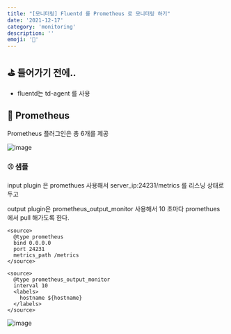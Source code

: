 ```yaml
---
title: "[모니터링] Fluentd 를 Prometheus 로 모니터링 하기"
date: '2021-12-17'
category: 'monitoring'
description: ''
emoji: '🔡'
---
```


## ⛳ 들어가기 전에..
- fluentd는 td-agent 를 사용 

## 📌 Prometheus

Prometheus 플러그인은 총 6개를 제공

![image](https://user-images.githubusercontent.com/55419159/146501113-4abb8f72-23bd-4614-a4f0-57c0a45009a7.png)

### ⚾ 샘플

input plugin 은 promethues 사용해서
server_ip:24231/metrics 를 리스닝 상태로 두고

output plugin은 prometheus_output_monitor 사용해서
10 초마다 promethues 에서 pull 해가도록 한다.

```
<source>
  @type prometheus
  bind 0.0.0.0
  port 24231
  metrics_path /metrics
</source>

<source>
  @type prometheus_output_monitor
  interval 10
  <labels>
    hostname ${hostname}
  </labels>
</source>
```

![image](https://user-images.githubusercontent.com/55419159/146501339-561049d2-7f77-4dd0-8c37-8d1dc77be981.png)
